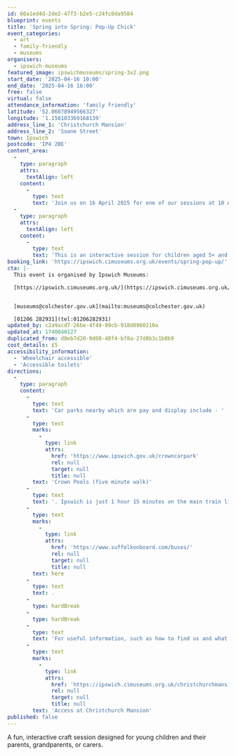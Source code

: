```yaml
---
id: 60a1ed4d-2de2-47f3-b2e5-c24fc0da9584
blueprint: events
title: 'Spring into Spring: Pop-Up Chick'
event_categories:
  - art
  - family-friendly
  - museums
organisers:
  - ipswich-museums
featured_image: ipswichmuseums/spring-3x2.png
start_date: '2025-04-16 10:00'
end_date: '2025-04-16 16:00'
free: false
virtual: false
attendance_information: 'family friendly'
latitude: '52.06078949566327'
longitude: '1.158103369168139'
address_line_1: 'Christchurch Mansion'
address_line_2: 'Soane Street'
town: Ipswich
postcode: 'IP4 2BE'
content_area:
  -
    type: paragraph
    attrs:
      textAlign: left
    content:
      -
        type: text
        text: 'Join us on 16 April 2025 for one of our sessions at 10 AM, 11 AM, 1 PM, 2 PM, or 3 PM for a selection of spring-themed crafts. Make your own wiggly caterpillar or pop-up chick to take home.'
  -
    type: paragraph
    attrs:
      textAlign: left
    content:
      -
        type: text
        text: 'This is an interactive session for children aged 5+ and their parents and carers. Parents/carers must remain with their children throughout. The sessions will be held in the Great Hall on the ground floor.'
booking_link: 'https://ipswich.cimuseums.org.uk/events/spring-pop-up/'
cta: |-
  This event is organised by Ipswich Museums:

  [https://ipswich.cimuseums.org.uk/](https://ipswich.cimuseums.org.uk/) 


  [museums@colchester.gov.uk](mailto:museums@colchester.gov.uk)

  [01206 282931](tel:01206282931)
updated_by: c2a9acd7-26be-4f49-89cb-918d0960210a
updated_at: 1740040127
duplicated_from: d0eb7d20-0d08-48f4-bf8a-27d8b3c1b8b9
cost_details: £5
accessibility_information:
  - 'Wheelchair accessible'
  - 'Accessible toilets'
directions:
  -
    type: paragraph
    content:
      -
        type: text
        text: 'Car parks nearby which are pay and display include - '
      -
        type: text
        marks:
          -
            type: link
            attrs:
              href: 'https://www.ipswich.gov.uk/crowncarpark'
              rel: null
              target: null
              title: null
        text: 'Crown Pools (five minute walk)'
      -
        type: text
        text: '. Ipswich is just 1 hour 15 minutes on the main train line from London to Norwich.  Arriving at Ipswich Station the museum is approximately 20 minute walk or short bus ride to the town centre. The museum is a five minute walk from Tower Ramparts bus station in the town centre - see the latest bus timetables '
      -
        type: text
        marks:
          -
            type: link
            attrs:
              href: 'https://www.suffolkonboard.com/buses/'
              rel: null
              target: null
              title: null
        text: here
      -
        type: text
        text: .
      -
        type: hardBreak
      -
        type: hardBreak
      -
        type: text
        text: 'For useful information, such as how to find us and what facilities Christchurch Mansion has, we recommend reading our Access information: '
      -
        type: text
        marks:
          -
            type: link
            attrs:
              href: 'https://ipswich.cimuseums.org.uk/christchurchmansionaccess/'
              rel: null
              target: null
              title: null
        text: 'Access at Christchurch Mansion'
published: false
---
```

A fun, interactive craft session designed for young children and their parents, grandparents, or carers.